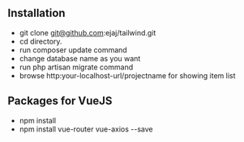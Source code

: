 ## Installation

- git clone git@github.com:ejaj/tailwind.git
- cd directory.
- run composer update command
- change database name as you want
- run php artisan migrate command
- browse http:your-localhost-url/projectname for showing item list

## Packages for VueJS
- npm install
- npm install vue-router vue-axios --save